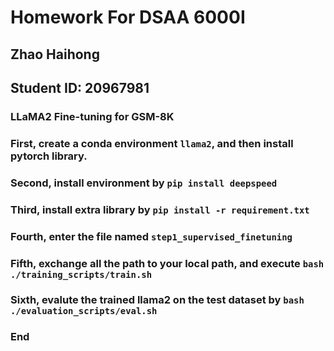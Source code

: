 # Homework For DSAA 6000I
## Zhao Haihong
## Student ID: 20967981

### LLaMA2 Fine-tuning for GSM-8K
### First, create a conda environment `llama2`, and then install pytorch library.
### Second, install environment by `pip install deepspeed`
### Third, install extra library by `pip install -r requirement.txt`
### Fourth, enter the file named `step1_supervised_finetuning`
### Fifth, exchange all the path to your local path, and execute `bash ./training_scripts/train.sh`
### Sixth, evalute the trained llama2 on the test dataset by `bash ./evaluation_scripts/eval.sh`
### End